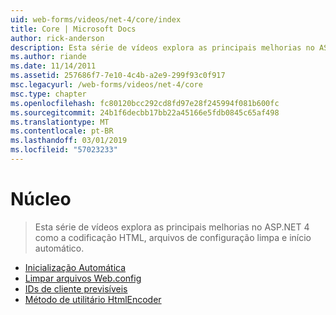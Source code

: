 ```yaml
---
uid: web-forms/videos/net-4/core/index
title: Core | Microsoft Docs
author: rick-anderson
description: Esta série de vídeos explora as principais melhorias no ASP.NET 4 como a codificação HTML, arquivos de configuração limpa e início automático.
ms.author: riande
ms.date: 11/14/2011
ms.assetid: 257686f7-7e10-4c4b-a2e9-299f93c0f917
msc.legacyurl: /web-forms/videos/net-4/core
msc.type: chapter
ms.openlocfilehash: fc80120bcc292cd8fd97e28f245994f081b600fc
ms.sourcegitcommit: 24b1f6decbb17bb22a45166e5fdb0845c65af498
ms.translationtype: MT
ms.contentlocale: pt-BR
ms.lasthandoff: 03/01/2019
ms.locfileid: "57023233"
---
```

<a name="core"></a>Núcleo
====================
> Esta série de vídeos explora as principais melhorias no ASP.NET 4 como a codificação HTML, arquivos de configuração limpa e início automático.


- [Inicialização Automática](aspnet-4-quick-hit-auto-start.md)
- [Limpar arquivos Web.config](aspnet-4-quick-hit-clean-webconfig-files.md)
- [IDs de cliente previsíveis](aspnet-4-quick-hit-predictable-client-ids.md)
- [Método de utilitário HtmlEncoder](aspnet-4-quick-hit-the-htmlencoder-utility-method.md)

